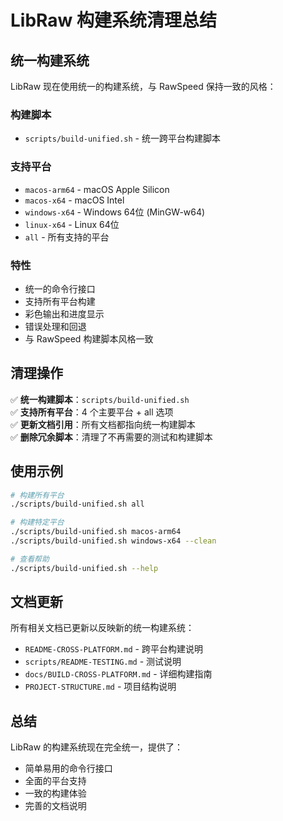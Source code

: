 # LibRaw 构建系统清理总结

## 统一构建系统

LibRaw 现在使用统一的构建系统，与 RawSpeed 保持一致的风格：

### 构建脚本
- `scripts/build-unified.sh` - 统一跨平台构建脚本

### 支持平台
- `macos-arm64` - macOS Apple Silicon
- `macos-x64` - macOS Intel  
- `windows-x64` - Windows 64位 (MinGW-w64)
- `linux-x64` - Linux 64位
- `all` - 所有支持的平台

### 特性
- 统一的命令行接口
- 支持所有平台构建
- 彩色输出和进度显示
- 错误处理和回退
- 与 RawSpeed 构建脚本风格一致

## 清理操作

✅ **统一构建脚本**：`scripts/build-unified.sh`  
✅ **支持所有平台**：4 个主要平台 + all 选项  
✅ **更新文档引用**：所有文档都指向统一构建脚本  
✅ **删除冗余脚本**：清理了不再需要的测试和构建脚本

## 使用示例

```bash
# 构建所有平台
./scripts/build-unified.sh all

# 构建特定平台
./scripts/build-unified.sh macos-arm64
./scripts/build-unified.sh windows-x64 --clean

# 查看帮助
./scripts/build-unified.sh --help
```

## 文档更新

所有相关文档已更新以反映新的统一构建系统：

- `README-CROSS-PLATFORM.md` - 跨平台构建说明
- `scripts/README-TESTING.md` - 测试说明
- `docs/BUILD-CROSS-PLATFORM.md` - 详细构建指南
- `PROJECT-STRUCTURE.md` - 项目结构说明

## 总结

LibRaw 的构建系统现在完全统一，提供了：
- 简单易用的命令行接口
- 全面的平台支持
- 一致的构建体验
- 完善的文档说明